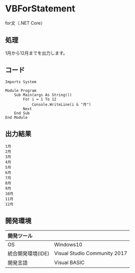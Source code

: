 # VBForStatement
for文（.NET Core）

## 処理
1月から12月までを出力します。

## コード
```
Imports System

Module Program
    Sub Main(args As String())
        For i = 1 To 12
            Console.WriteLine(i & "月")
        Next
    End Sub
End Module
```

## 出力結果  
```
1月
2月
3月
4月
5月
6月
7月
8月
9月
10月
11月
12月
```
  
## 開発環境
| 開発ツール |  |
|:-|:-|
| OS | Windows10 |
| 統合開発環境(IDE) | Visual Studio Community 2017 |
| 開発言語 | Visual BASIC |
